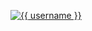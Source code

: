 <!-- if you care about that kind of thing...-->

<p align="{{ alignment }}">
 <a href="https://twitter.com/{{ username }}" target="_blank">
  <img src="https://img.shields.io/twitter/follow/{{ username }}?logo=twitter&style={{ style }}" alt="{{ username }}" />
  </a>
</p>